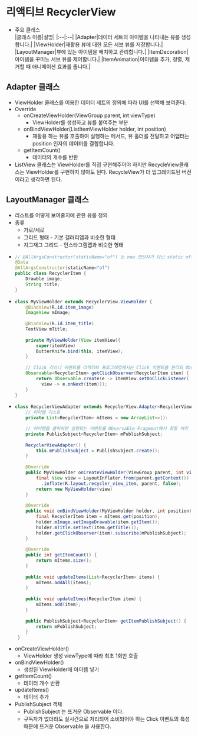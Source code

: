 리액티브 RecyclerView
===
* 주요 클래스  
  |클래스 이름|설명|
  |:--|:--|
  |Adapter|데이터 세트의 아이템을 나타내는 뷰를 생성합니다.|
  |ViewHolder|재활용 뷰에 대한 모든 서브 뷰를 저장합니다.|
  |LayoutManager|뷰에 있는 아이템을 배치하고 관리합니다.|
  |ItemDecoration|아이템을 꾸미느 서브 뷰를 제어합니다.|
  |ItemAnimation|이이템을 추가, 정렬, 제거할 때 애니메이션 효과를 줍니다.|
  
  
Adapter 클래스
---
* ViewHolder 클래스를 이용한 데이터 세트의 정의에 따라 UI를 선택해 보여준다.
* Override
  * onCreateViewHolder(ViewGroup parent, int viewType)
    * ViewHolder를 생성하고 뷰를 붙여주는 부분
  * onBindViewHolder(ListItemViewHolder holder, int position)
    * 재활용 하는 뷰를 호출하여 실행하는 메서드, 뷰 홀더를 전달하고 어댑터는 position 인자의 데이터를 결합합니다.
  * getItemCount()
    * 데이터의 개수를 반환
* ListView 클래스는 ViewHolder를 직접 구현해주어야 하지만 RecycleView클래스는 ViewHolder를 구현하지 않아도 된다. RecycleView가 더 업그레이드된 버전이라고 생각하면 된다.

LayoutManager 클래스
---
* 리스트를 어떻게 보여줄지에 관한 뷰를 정의
* 종류
  * 가로/세로
  * 그리드 형태 - 기본 갤러리앱과 비슷한 형태
  * 지그재그 그리드 - 인스타그램앱과 비슷한 형태
* ```java
  // @AllArgsConstructor(staticName="of") 는 new 연산자가 아닌 static of() 메서드로 객체를 생성할 수 있다.
  @Data
  @AllArgsConstructor(staticName="of")
  public class RecyclerItem {
      Drawble image;
      String title;
  }
* ```java
  class MyViewHolder extends RecyclerView.ViewHolder {
      @BindView(R.id.item_image)
      ImageView mImage;
      
      @BindView(R.id.item_title)
      TextView mTitle;
      
      private MyViewHolder(View itemView){
          super(itemView)
          ButterKnife.bind(this, itemView);
      }
      
      // Click 리스너 이벤트를 리엑티브 프로그래밍에서는 Click 이벤트를 분리되 Observable에 생성합니다.
      Observable<RecyclerItem> getClickObserver(RecyclerItem item) {
          return Observable.create(e -> itemView.setOnClickListener(
            view -> e.onNext(item)));
      }
  }
* ```java
  class RecyclerViewAdapter extends RecyclerView.Adapter<RecyclerViewAdapter.MyViewHolder> {
      // 아이템 리스트
      private List<RecyclerItem> mItems = new ArrayList<>():
  
      // 아이템을 클릭하면 실행되는 이벤트를 Observable Fragment에서 최종 처리
      private PublicSubject<RecyclerItem> mPublishSubject;
      
      RecyclerViewAdapter() {
          this.mPublishSubject = PublishSubject.create();
      }
      
      @Override
      public MyViewHolder onCreateViewHolder(ViewGroup parent, int viewType) {
          final View view = LayoutInflater.from(parent.getContext())
            .inflate(R.layout.recycler_view_item, parent, false);
          return new MyViewHolder(view)
      }
      
      @Override
      public void onBindViewHolder(MyViewHolder holder, int position) {
          final RecyclerItem item = mItems.get(position);
          holder.mImage.setImageDrawable(item.getItem());
          holder.mTitle.setText(item.getTitle());
          holder.getClickObserver(item).subscribe(mPublishSubject);
      }
      
      @Override
      public int getItemCount() {
          return mItems.size();
      }
      
      public void updateItems(List<RecyclerItem> items) {
          mItems.addAll(items);
      }
      
      public void updateItmes(RecyclerItem item) {
          mItems.add(item);
      }
      
      public PublishSubject<RecyclerItem> getItemPublishSubject() {
          return mPublishSubject;
      }
   }
* onCreateViewHolder()
  * ViewHolder 생성 viewType에 따라 최초 1회만 호출
* onBindViewHolder()
  * 생성된 ViewHolder에 아이템 넣기
* getItemCount()
  * 데이터 개수 반환
* updateItems()
  * 데이터 추가
* PublishSubject 객체
  * PublishSubject 는 뜨거운 Observable 이다.
  * 구독자가 없더라도 실시간으로 처리되어 소비되어야 하는 Click 이벤트의 특성 때문에 뜨거운 Observable 을 사용한다.

 
 
    
      
